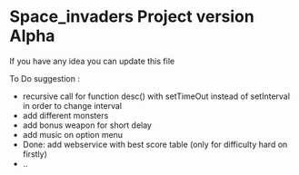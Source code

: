 # Space_invaders Project version Alpha

If you have any idea you can update this file

To Do suggestion :
  - recursive call for function desc() with setTimeOut instead of setInterval in order to change interval
  - add different monsters
  - add bonus weapon for short delay
  - add music on option menu
  - Done: add webservice with best score table (only for difficulty hard on firstly)
  - ..
  
